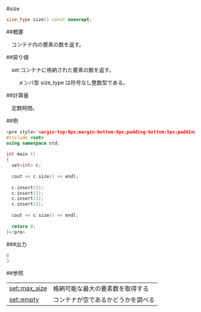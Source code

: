#size
```cpp
size_type size() const noexcept;
```

##概要

　コンテナ内の要素の数を返す。


##戻り値

　set コンテナに格納された要素の数を返す。

　
　メンバ型 size_type は符号なし整数型である。


##計算量

　定数時間。


##例

```cpp
<pre style='margin-top:0px;margin-bottom:0px;padding-bottom:5px;padding-top:3px;padding-left:10px;line-height:normal;background-color:rgb(240,240,240)'>#include <iostream>
#include <set>
using namespace std;
 
int main ()
{
  set<int> c;
 
  cout << c.size() << endl;
  
  c.insert(1);
  c.insert(2);
  c.insert(3);
  c.insert(1);
  
  cout << c.size() << endl;
  
  return 0;
}</pre>
```

###出力

```cpp
0
3
```

##参照

| | |
|-------------------------------------------------------------------------------------------|-----------------------------------------------------|
| [set::max_size](/reference/set/max_size.md) | 格納可能な最大の要素数を取得する |
| [set::empty](/reference/set/empty.md) | コンテナが空であるかどうかを調べる |


